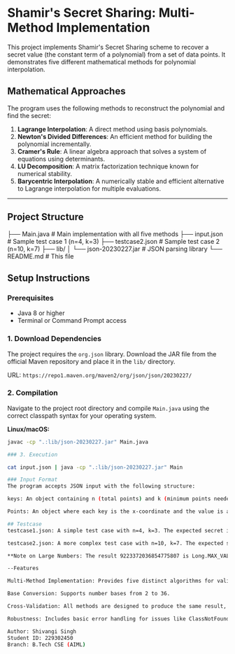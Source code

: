 # Shamir's Secret Sharing: Multi-Method Implementation

This project implements Shamir's Secret Sharing scheme to recover a secret value (the constant term of a polynomial) from a set of data points. It demonstrates five different mathematical methods for polynomial interpolation.

## Mathematical Approaches

The program uses the following methods to reconstruct the polynomial and find the secret:

1.  **Lagrange Interpolation**: A direct method using basis polynomials.
2.  **Newton's Divided Differences**: An efficient method for building the polynomial incrementally.
3.  **Cramer's Rule**: A linear algebra approach that solves a system of equations using determinants.
4.  **LU Decomposition**: A matrix factorization technique known for numerical stability.
5.  **Barycentric Interpolation**: A numerically stable and efficient alternative to Lagrange interpolation for multiple evaluations.

---

## Project Structure
├── Main.java              # Main implementation with all five methods
├── input.json             # Sample test case 1 (n=4, k=3)
├── testcase2.json         # Sample test case 2 (n=10, k=7)
├── lib/
│   └── json-20230227.jar  # JSON parsing library
└── README.md              # This file

## Setup Instructions

### Prerequisites
* Java 8 or higher
* Terminal or Command Prompt access

### 1. Download Dependencies
The project requires the `org.json` library.
Download the JAR file from the official Maven repository and place it in the `lib/` directory.

URL: `https://repo1.maven.org/maven2/org/json/json/20230227/`

### 2. Compilation

Navigate to the project root directory and compile `Main.java` using the correct classpath syntax for your operating system.

**Linux/macOS:**
```bash
javac -cp ".:lib/json-20230227.jar" Main.java

### 3. Execution

cat input.json | java -cp ".:lib/json-20230227.jar" Main

### Input Format
The program accepts JSON input with the following structure:

keys: An object containing n (total points) and k (minimum points needed).

Points: An object where each key is the x-coordinate and the value is an object with the base and value (the y-coordinate). The value is a string to handle numbers in different bases (2-36).

## Testcase 
testcase1.json: A simple test case with n=4, k=3. The expected secret is 3.

testcase2.json: A more complex test case with n=10, k=7. The expected secret is 9223372036854775807

**Note on Large Numbers: The result 9223372036854775807 is Long.MAX_VALUE in Java. This indicates that the secret is a very large number, which the current implementation handles as a long. For secrets that exceed this limit, a BigInteger implementation would be required.**

--Features

Multi-Method Implementation: Provides five distinct algorithms for validation.

Base Conversion: Supports number bases from 2 to 36.

Cross-Validation: All methods are designed to produce the same result, ensuring accuracy.

Robustness: Includes basic error handling for issues like ClassNotFoundException and numerical limitations.

Author: Shivangi Singh
Student ID: 229302450
Branch: B.Tech CSE (AIML)

